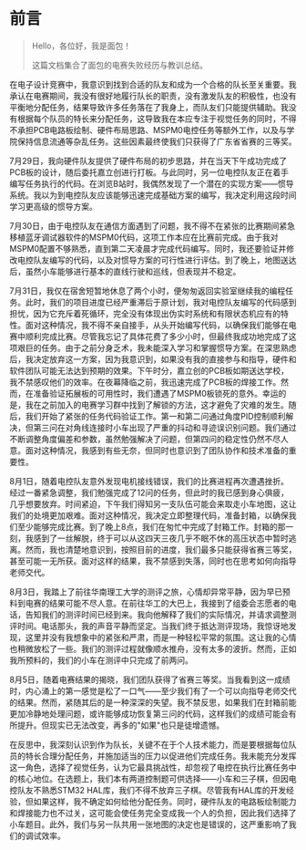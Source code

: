 # 前言

> Hello，各位好，我是面包！
>
> 这篇文档集合了面包的电赛失败经历与教训总结。



​		在电子设计竞赛中，我意识到找到合适的队友和成为一个合格的队长至关重要。我承认在电赛期间，我没有很好地履行队长的职责，没有激发队友的积极性，也没有平衡地分配任务，结果导致许多任务落在了我身上，而队友们只能提供辅助。我没有根据每个队员的特长来分配任务，这导致我在本应专注于视觉任务的同时，不得不承担PCB电路板绘制、硬件布局思路、MSPM0电控任务等额外工作，以及与学院保持信息流通等杂乱任务。这些因素最终使我们只获得了广东省省赛的三等奖。

​		7月29日，我向硬件队友提供了硬件布局的初步思路，并在当天下午成功完成了PCB板的设计，随后委托嘉立创进行打板。与此同时，另一位电控队友正在着手编写任务执行的代码。在浏览B站时，我偶然发现了一个潜在的实现方案——惯导系统。我以为到电控队友应该能够迅速完成基础方案的编写，我决定利用这段时间学习更高级的惯导方案。

​		7月30日，由于电控队友在通信方面遇到了问题，我不得不在紧张的比赛期间紧急移植蓝牙调试器软件的MSPM0代码，这项工作本应在比赛前完成。由于我对MSPM0配置不够熟悉，直到第二天凌晨才完成代码编写。同时，我还要验证并修改电控队友编写的代码，以及对惯导方案的可行性进行评估。到了晚上，地图送达后，虽然小车能够进行基本的直线行驶和巡线，但表现并不稳定。

​		7月31日，我仅在宿舍短暂地休息了两个小时，便匆匆返回实验室继续我的编程任务。此时，我们的项目进度已经严重滞后于原计划，我对电控队友编写的代码感到担忧，因为它充斥着死循环，完全没有体现出伪实时系统和有限状态机应有的特性。面对这种情况，我不得不亲自接手，从头开始编写代码，以确保我们能够在电赛中顺利完成比赛。尽管我忘记了具体花费了多少小时，但最终我成功地完成了这项艰巨的任务。由于之前分身乏术，我未能深入学习和掌握惯导方案。在深思熟虑后，我决定放弃这一方案，因为我意识到，如果没有我的直接参与和指导，硬件和软件团队可能无法达到预期的效果。下午时分，嘉立创的PCB板如期送达学校，我不禁感叹他们的效率。在夜幕降临之前，我迅速完成了PCB板的焊接工作。然而，在准备验证拓展板的可用性时，我们遭遇了MSPM0板锁死的意外。幸运的是，我在之前加入的电赛学习群中找到了解锁的方法，这才避免了灾难的发生。随后，我们开始了紧张的任务代码验证工作。第一和第二问通过角度PID控制顺利解决，但第三问在对角线连接时小车出现了严重的抖动和寻迹误识别问题。我们通过不断调整角度偏差和参数，虽然勉强解决了问题，但第四问的稳定性仍然不尽人意。面对这种情况，我感到有些无奈，但同时也意识到了团队协作和技术准备的重要性。

​		8月1日，随着电控队友意外发现电机接线错误，我们的比赛进程再次遭遇挫折。经过一番紧急调整，我们勉强完成了12问的任务，但此时的我已感到身心俱疲，几乎想要放弃。时间紧迫，下午我们得知另一支队伍可能会来取走小车地图，这让我们的处境更加艰难。面对这种情况，我决定立即整理代码，准备封箱，以确保我们至少能够完成比赛。到了晚上8点，我们在匆忙中完成了封箱工作。封箱的那一刻，我感到了一丝解脱，终于可以从这四天三夜几乎不眠不休的高压状态中暂时逃离。然而，我也清楚地意识到，按照目前的进度，我们最多只能获得省赛三等奖，甚至可能一无所获。面对这样的结果，我不禁感到失落，同时也在思考如何向指导老师交代。

​		8月3日，我踏上了前往华南理工大学的测评之旅，心情却异常平静，因为早已预料到电赛的结果可能不尽人意。在前往华工的大巴上，我接到了组委会志愿者的电话，告知我们的测评时间已经到来。我向他解释了我们的实际情况，并请求调整测评时间。电话那头，我的声音平静而坚定。当我们终于抵达测评现场，我惊讶地发现，这里并没有我想象中的紧张和严肃，而是一种轻松平常的氛围。这让我的心情也稍微放松了一些。我们的测评过程就像顺水推舟，没有太多的波折。然而，正如我所预料的，我们的小车在测评中只完成了前两问。

​		8月5日，随着电赛结果的揭晓，我们团队获得了省赛三等奖。当我看到这一成绩时，内心涌上的第一感觉是松了一口气——至少我们有了一个可以向指导老师交代的结果。然而，紧随其后的是一种深深的失望。我不禁反思，如果我们在封箱前能更加冷静地处理问题，或许能够成功恢复第三问的代码，这样我们的成绩可能会有所提升。但现实已无法改变，再多的"如果"也只是徒增遗憾。

​		在反思中，我深刻认识到作为队长，关键不在于个人技术能力，而是要根据每位队员的特长合理分配任务，并施加适当的压力以促进他们完成任务。我未能充分发挥这一角色，选择了视觉任务，认为它最具挑战性，却忽视了电控在执行比赛任务中的核心地位。在选题上，我们本有两道控制题可供选择——小车和三子棋，但因电控队友不熟悉STM32 HAL库，我们不得不放弃三子棋。尽管我有HAL库的开发经验，但如果这样，我不确定如何给他分配任务。同时，硬件队友的电路板绘制能力和焊接能力也不过关，这可能会使任务完全变成我一个人的负担，因此我们选择了小车题目。此外，我们与另一队共用一张地图的决定也是错误的，这严重影响了我们的调试效率。

